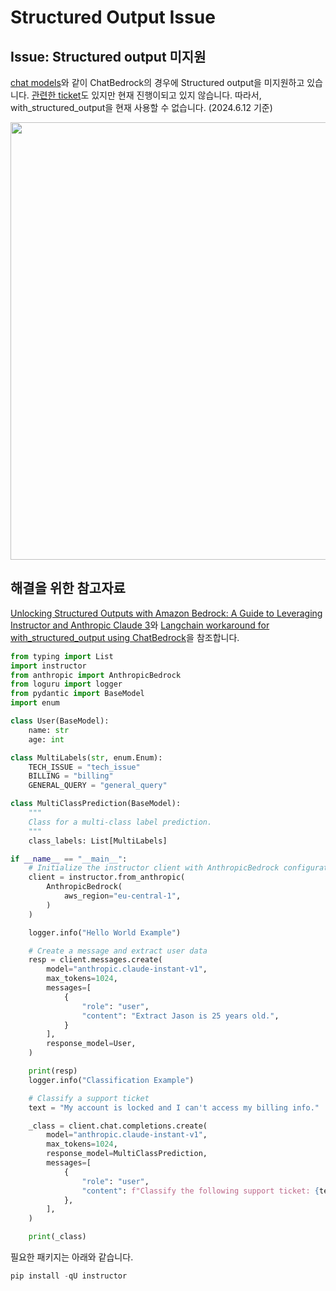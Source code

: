 # Structured Output Issue

## Issue: Structured output 미지원

[chat models](https://python.langchain.com/v0.2/docs/integrations/chat/)와 같이 ChatBedrock의 경우에 Structured output을 미지원하고 있습니다. [관련한 ticket](https://github.com/langchain-ai/langchain/discussions/22701)도 있지만 현재 진행이되고 있지 않습니다. 따라서, with_structured_output을 현재 사용할 수 없습니다. (2024.6.12 기준)

<img src="https://github.com/kyopark2014/adoptive-agent/assets/52392004/cac50362-93a8-40a3-a516-69aecc4f3611" width="700">



## 해결을 위한 참고자료

[Unlocking Structured Outputs with Amazon Bedrock: A Guide to Leveraging Instructor and Anthropic Claude 3](https://medium.com/@dminhk/unlocking-structured-outputs-with-amazon-bedrock-a-guide-to-leveraging-instructor-and-anthropic-abb76e4f6b20)와 [Langchain workaround for with_structured_output using ChatBedrock](https://stackoverflow.com/questions/78472764/langchain-workaround-for-with-structured-output-using-chatbedrock)을 참조합니다. 

```python
from typing import List
import instructor
from anthropic import AnthropicBedrock
from loguru import logger
from pydantic import BaseModel
import enum

class User(BaseModel):
    name: str
    age: int

class MultiLabels(str, enum.Enum):
    TECH_ISSUE = "tech_issue"
    BILLING = "billing"
    GENERAL_QUERY = "general_query"

class MultiClassPrediction(BaseModel):
    """
    Class for a multi-class label prediction.
    """
    class_labels: List[MultiLabels]

if __name__ == "__main__":
    # Initialize the instructor client with AnthropicBedrock configuration
    client = instructor.from_anthropic(
        AnthropicBedrock(
            aws_region="eu-central-1",
        )
    )

    logger.info("Hello World Example")

    # Create a message and extract user data
    resp = client.messages.create(
        model="anthropic.claude-instant-v1",
        max_tokens=1024,
        messages=[
            {
                "role": "user",
                "content": "Extract Jason is 25 years old.",
            }
        ],
        response_model=User,
    )

    print(resp)
    logger.info("Classification Example")

    # Classify a support ticket
    text = "My account is locked and I can't access my billing info."

    _class = client.chat.completions.create(
        model="anthropic.claude-instant-v1",
        max_tokens=1024,
        response_model=MultiClassPrediction,
        messages=[
            {
                "role": "user",
                "content": f"Classify the following support ticket: {text}",
            },
        ],
    )

    print(_class)
```

필요한 패키지는 아래와 같습니다. 

```python
pip install -qU instructor
```
